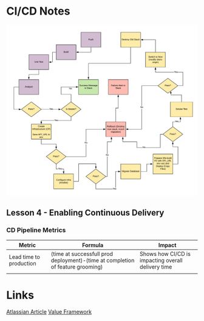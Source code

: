 # CI/CD Notes

![Pipeline example](udapeople-pipeline-1.png)

## Lesson 4 - Enabling Continuous Delivery

### CD Pipeline Metrics
| Metric                  | Formula                                                                        | Impact                                             |
|-------------------------|--------------------------------------------------------------------------------|----------------------------------------------------|
| Lead time to production | (time at successfull prod deployment)-(time at completion of feature grooming) | Shows how CI/CD is impacting overall delivery time |
|                         |                                                                                |                                                    |
# Links
[Atlassian Article](https://www.atlassian.com/continuous-delivery/principles/continuous-integration-vs-delivery-vs-deployment)
[Value Framework](https://blackswanfarming.com/value-a-framework-for-thinking)

